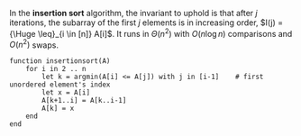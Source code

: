 
In the **insertion sort** algorithm, the invariant to uphold is that after $j$ iterations, the subarray of the first $j$ elements is in increasing order, $I(j) = {\Huge \leq}_{i \in [n]} A[i]$. It runs in $\Theta(n^{2})$ with $O(n \log n)$ comparisons and $O(n^{2})$ swaps.

```
function insertionsort(A)
	for i in 2 .. n
		let k = argmin(A[i] <= A[j]) with j in [i-1]	# first unordered element's index
		let x = A[i]
		A[k+1..i] = A[k..i-1]
		A[k] = x
	end
end
```
